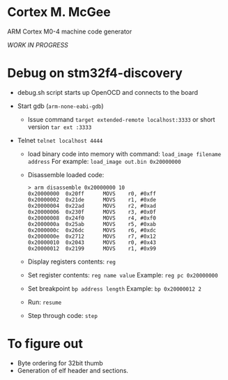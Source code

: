 
# Cortex M. McGee

ARM Cortex M0-4 machine code generator

_WORK IN PROGRESS_




# Debug on stm32f4-discovery

- debug.sh script starts up OpenOCD and connects to the board

- Start gdb (`arm-none-eabi-gdb`)
  - Issue command `target extended-remote localhost:3333` or short version `tar ext :3333`
  
- Telnet `telnet localhost 4444`
  - load binary code into memory with command: `load_image filename address`
    For example: `load_image out.bin 0x20000000`
  - Disassemble loaded code: 
    ```
	> arm disassemble 0x20000000 10
	0x20000000  0x20ff    	MOVS	r0, #0xff
	0x20000002  0x21de    	MOVS	r1, #0xde
	0x20000004  0x22ad    	MOVS	r2, #0xad
	0x20000006  0x230f    	MOVS	r3, #0x0f
	0x20000008  0x24f0    	MOVS	r4, #0xf0
	0x2000000a  0x25ab    	MOVS	r5, #0xab
	0x2000000c  0x26dc    	MOVS	r6, #0xdc
	0x2000000e  0x2712    	MOVS	r7, #0x12
	0x20000010  0x2043    	MOVS	r0, #0x43
	0x20000012  0x2199    	MOVS	r1, #0x99
    ```
  - Display registers contents: `reg`
  - Set register contents: `reg name value`
    Example: `reg pc 0x20000000`
	
  - Set breakpoint `bp address length`
    Example: `bp 0x20000012 2`

  - Run: `resume`
  - Step through code: `step`
	
# To figure out

- Byte ordering for 32bit thumb
- Generation of elf header and sections.
